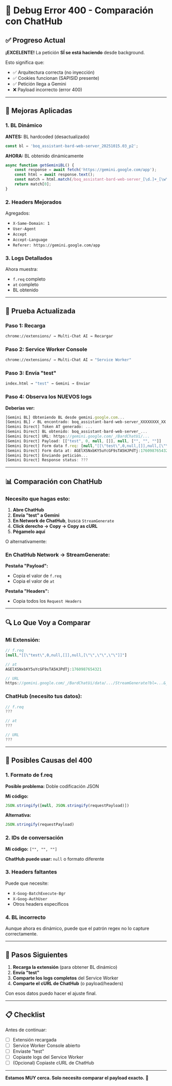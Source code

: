 # 🐛 Debug Error 400 - Comparación con ChatHub

## ✅ Progreso Actual

**¡EXCELENTE!** La petición **SÍ se está haciendo** desde background.

Esto significa que:
- ✅ Arquitectura correcta (no inyección)
- ✅ Cookies funcionan (SAPISID presente)
- ✅ Petición llega a Gemini
- ❌ Payload incorrecto (error 400)

---

## 🔧 Mejoras Aplicadas

### 1. BL Dinámico
**ANTES:** BL hardcoded (desactualizado)
```javascript
const bl = 'boq_assistant-bard-web-server_20251015.03_p2';
```

**AHORA:** BL obtenido dinámicamente
```javascript
async function getGeminiBL() {
    const response = await fetch('https://gemini.google.com/app');
    const html = await response.text();
    const match = html.match(/boq_assistant-bard-web-server_[\d.]+_[\w\d]+/);
    return match[0];
}
```

### 2. Headers Mejorados
Agregados:
- `X-Same-Domain: 1`
- `User-Agent`
- `Accept`
- `Accept-Language`
- `Referer: https://gemini.google.com/app`

### 3. Logs Detallados
Ahora muestra:
- `f.req` completo
- `at` completo
- BL obtenido

---

## 🧪 Prueba Actualizada

### Paso 1: Recarga
```bash
chrome://extensions/ → Multi-Chat AI → Recargar
```

### Paso 2: Service Worker Console
```bash
chrome://extensions/ → Multi-Chat AI → "Service Worker"
```

### Paso 3: Envía "test"
```bash
index.html → "test" → Gemini → Enviar
```

### Paso 4: Observa los NUEVOS logs

**Deberías ver:**
```javascript
[Gemini BL] Obteniendo BL desde gemini.google.com...
[Gemini BL] ✓ BL encontrado: boq_assistant-bard-web-server_XXXXXXXX_XX
[Gemini Direct] Token AT generado: ...
[Gemini Direct] BL obtenido: boq_assistant-bard-web-server_...
[Gemini Direct] URL: https://gemini.google.com/_/BardChatUi/...
[Gemini Direct] Payload: [["test", 0, null, []], null, ["", "", ""]]
[Gemini Direct] Form data f.req: [null,"[[\"test\",0,null,[]],null,[\"\",\"\",\"\"]]"]
[Gemini Direct] Form data at: AGElXSNxbKY5uYcGF9sTA5HJPdTj:1760987654321
[Gemini Direct] Enviando petición...
[Gemini Direct] Response status: ???
```

---

## 📊 Comparación con ChatHub

### Necesito que hagas esto:

1. **Abre ChatHub**
2. **Envía "test" a Gemini**
3. **En Network de ChatHub**, busca `StreamGenerate`
4. **Click derecho → Copy → Copy as cURL**
5. **Pégamelo aquí**

O alternativamente:

### En ChatHub Network → StreamGenerate:

**Pestaña "Payload":**
- Copia el valor de `f.req`
- Copia el valor de `at`

**Pestaña "Headers":**
- Copia todos los `Request Headers`

---

## 🔍 Lo Que Voy a Comparar

### Mi Extensión:
```javascript
// f.req
[null,"[[\"test\",0,null,[]],null,[\"\",\"\",\"\"]]"]

// at
AGElXSNxbKY5uYcGF9sTA5HJPdTj:1760987654321

// URL
https://gemini.google.com/_/BardChatUi/data/.../StreamGenerate?bl=...&_reqid=123456&rt=c
```

### ChatHub (necesito tus datos):
```javascript
// f.req
???

// at
???

// URL
???
```

---

## 🎯 Posibles Causas del 400

### 1. Formato de f.req
**Posible problema:** Doble codificación JSON

**Mi código:**
```javascript
JSON.stringify([null, JSON.stringify(requestPayload)])
```

**Alternativa:**
```javascript
JSON.stringify(requestPayload)
```

### 2. IDs de conversación
**Mi código:** `["", "", ""]`

**ChatHub puede usar:** `null` o formato diferente

### 3. Headers faltantes
Puede que necesite:
- `X-Goog-BatchExecute-Bgr`
- `X-Goog-AuthUser`
- Otros headers específicos

### 4. BL incorrecto
Aunque ahora es dinámico, puede que el patrón regex no lo capture correctamente.

---

## 🚀 Pasos Siguientes

1. **Recarga la extensión** (para obtener BL dinámico)
2. **Envía "test"**
3. **Comparte los logs completos** del Service Worker
4. **Comparte el cURL de ChatHub** (o payload/headers)

Con esos datos puedo hacer el ajuste final.

---

## 📋 Checklist

Antes de continuar:
- [ ] Extensión recargada
- [ ] Service Worker Console abierto
- [ ] Enviaste "test"
- [ ] Copiaste logs del Service Worker
- [ ] (Opcional) Copiaste cURL de ChatHub

---

**Estamos MUY cerca. Solo necesito comparar el payload exacto.** 🚀

